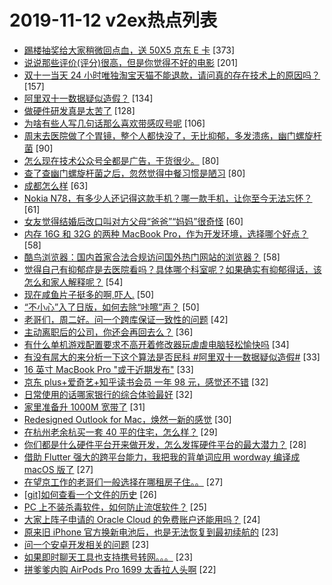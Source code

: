 # 2019-11-12 v2ex热点列表

+ [踢楼抽奖给大家稍微回点血，送 50X5 京东 E 卡](https://www.v2ex.com/t/618739#reply373) [373]
+ [说说那些评价(评分)很高，但是你觉得不好的电影](https://www.v2ex.com/t/618730#reply201) [201]
+ [双十一当天 24 小时唯独淘宝天猫不能退款，请问真的存在技术上的原因吗？](https://www.v2ex.com/t/618657#reply157) [157]
+ [阿里双十一数据疑似造假？](https://www.v2ex.com/t/618769#reply134) [134]
+ [做硬件研发真是太苦了](https://www.v2ex.com/t/618740#reply128) [128]
+ [为啥有些人写几句话那么喜欢带感叹号呢](https://www.v2ex.com/t/618648#reply106) [106]
+ [周末去医院做了个胃镜，整个人都快没了，无比抑郁，多发溃疡，幽门螺旋杆菌](https://www.v2ex.com/t/618667#reply90) [90]
+ [怎么现在技术公众号全都是广告，干货很少。](https://www.v2ex.com/t/618756#reply80) [80]
+ [查了查幽门螺旋杆菌之后，忽然觉得中餐习惯是陋习](https://www.v2ex.com/t/618690#reply80) [80]
+ [成都怎么样](https://www.v2ex.com/t/618713#reply63) [63]
+ [Nokia N78，有多少人还记得这款手机？哪一款手机，让你至今无法忘怀？](https://www.v2ex.com/t/618824#reply61) [61]
+ [女友觉得结婚后改口叫对方父母“爸爸”“妈妈”很奇怪](https://www.v2ex.com/t/618757#reply60) [60]
+ [内存 16G 和 32G 的两种 MacBook Pro，作为开发环境，选择哪个好点？](https://www.v2ex.com/t/618689#reply58) [58]
+ [酷鸟浏览器：国内首家合法合规访问国外热门网站的浏览器？](https://www.v2ex.com/t/618716#reply58) [58]
+ [觉得自己有抑郁症是去医院看吗？具体哪个科室呢？如果确实有抑郁得话，该怎么和家人解释呢？](https://www.v2ex.com/t/618727#reply54) [54]
+ [现在咸鱼片子挺多的啊,吓人.](https://www.v2ex.com/t/618831#reply50) [50]
+ [“不小心”入了日版，如何去除“咔嚓”声？](https://www.v2ex.com/t/618741#reply50) [50]
+ [老哥们，周二好。问一个跨库保证一致性的问题](https://www.v2ex.com/t/618835#reply42) [42]
+ [主动离职后的公司，你还会再回去么？](https://www.v2ex.com/t/618680#reply36) [36]
+ [有什么单机游戏配置要求不高开着修改器玩虐虐电脑轻松愉快吗](https://www.v2ex.com/t/618904#reply34) [34]
+ [有没有屌大的来分析一下这个算法是否民科 #阿里双十一数据疑似造假#](https://www.v2ex.com/t/618861#reply33) [33]
+ [16 英寸 MacBook Pro "或于近期发布"](https://www.v2ex.com/t/618663#reply33) [33]
+ [京东 plus+爱奇艺+知乎读书会员 一年 98 元，感觉还不错](https://www.v2ex.com/t/618885#reply32) [32]
+ [日常使用的话哪家银行的综合体验最好](https://www.v2ex.com/t/618679#reply32) [32]
+ [家里准备升 1000M 宽带了](https://www.v2ex.com/t/618731#reply31) [31]
+ [Redesigned Outlook for Mac，焕然一新的感觉](https://www.v2ex.com/t/618676#reply30) [30]
+ [在杭州老余杭买一套 40 平的住宅，怎么样？](https://www.v2ex.com/t/618809#reply29) [29]
+ [你们都是什么硬件平台开来做开发，怎么发挥硬件平台的最大潜力？](https://www.v2ex.com/t/618846#reply28) [28]
+ [借助 Flutter 强大的跨平台能力，我把我的背单词应用 wordway 编译成 macOS 版了](https://www.v2ex.com/t/618659#reply27) [27]
+ [在望京工作的老哥们一般选择在哪租房子住。。](https://www.v2ex.com/t/618701#reply27) [27]
+ [[git]如何查看一个文件的历史](https://www.v2ex.com/t/618854#reply26) [26]
+ [PC 上不装杀毒软件，如何防止流氓软件？](https://www.v2ex.com/t/618899#reply25) [25]
+ [大家上阵子申请的 Oracle Cloud 的免费账户还能用吗？](https://www.v2ex.com/t/618900#reply24) [24]
+ [原来旧 iPhone 官方换新电池后，也是无法恢复到最初续航的](https://www.v2ex.com/t/618763#reply23) [23]
+ [问一个安卓开发相关的问题](https://www.v2ex.com/t/618686#reply23) [23]
+ [如果即时聊天工具也支持携号转网。。。](https://www.v2ex.com/t/618734#reply23) [23]
+ [拼爹爹内购 AirPods Pro 1699 太香拉人头啊](https://www.v2ex.com/t/618681#reply22) [22]
